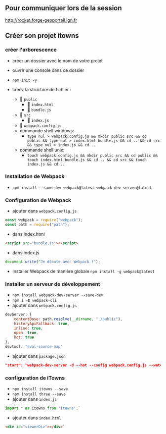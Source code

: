 ## Pour communiquer lors de la session

http://rocket.forge-geoportail.ign.fr

## Créer son projet itowns

### créer l'arborescence
 * créer un dossier avec le nom de votre projet
 * ouvrir une console dans ce dossier
 * `npm init -y`
 * créez la structure de fichier :
    * :file_folder: `public`
        - :page_facing_up: `index.html`
        - :page_facing_up: `bundle.js`
    * :file_folder: `src`
        - :page_facing_up: `index.js`
    - :page_facing_up: `webpack.config.js`

    * commande shell windows:
        - `type nul > webpack.config.js && mkdir public src && cd public && type nul > index.html bundle.js && cd .. && cd src && type nul > index.js && cd ..`
    * commande shell unix:
        - `touch webpack.config.js && mkdir public src && cd public && touch index.html bundle.js && cd .. && cd src && touch index.js && cd ..`
### Installation de Webpack
* `npm install --save-dev webpack@latest webpack-dev-server@latest`
### Configuration de Webpack
* ajouter dans `webpack.config.js`
```js
const webpack = require("webpack");
const path = require("path");
```
* dans index.html
```html
<script src="bundle.js"></script>
```
* dans index.js
```js
document.write("Je débute avec Webpack !");
```
* Installer Webpack de manière globale
`npm install -g webpack@latest`

### Installer un serveur de développement

* `npm install webpack-dev-server --save-dev`
* `npm i -D webpack-cli`
* ajouter dans `webpack.config.js`
```js
devServer: {
    contentBase: path.resolve(__dirname, "./public"),
    historyApiFallback: true,
    inline: true,
    open: true,
    hot: true
},
devtool: "eval-source-map"
```
* ajouter dans `package.json`
```json
"start": "webpack-dev-server -d --hot --config webpack.config.js --watch"
```

### configuration de **iTowns**
* `npm install itowns --save`
* `npm install three --save`
* ajouter dans `index.js`
```js
import * as itowns from 'itowns';`
```
* ajouter dans `index.html`
```html
<div id="viewerDiv"></div>`
```




